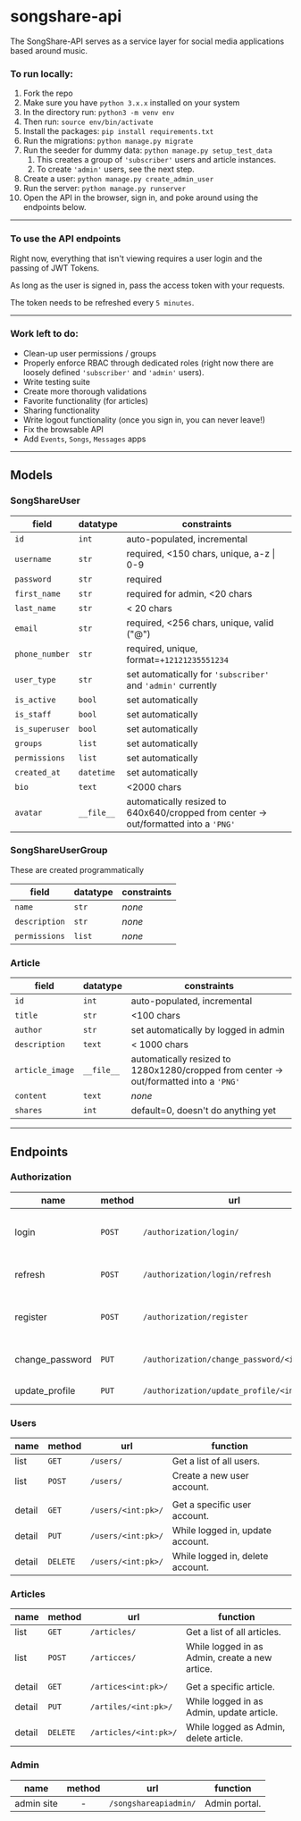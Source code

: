# songshare-api
The SongShare-API serves as a service layer for social media applications based around music.

### To run locally:
1. Fork the repo 
2. Make sure you have `python 3.x.x` installed on your system 
3. In the directory run: `python3 -m venv env` 
4. Then run: `source env/bin/activate` 
5. Install the packages: `pip install requirements.txt` 
6. Run the migrations: `python manage.py migrate` 
7. Run the seeder for dummy data: `python manage.py setup_test_data` 
   1. This creates a group of `'subscriber'` users and article instances.
   2. To create `'admin'` users, see the next step.
8. Create a user: `python manage.py create_admin_user` 
9. Run the server: `python manage.py runserver` 
10. Open the API in the browser, sign in, and poke around using the endpoints below.

---

### To use the API endpoints
Right now, everything that isn't viewing requires a user login and the passing of JWT Tokens.

As long as the user is signed in, pass the access token with your requests. 

The token needs to be refreshed every `5 minutes`.

---

### Work left to do:
- Clean-up user permissions / groups
- Properly enforce RBAC through dedicated roles (right now there are loosely defined `'subscriber'` and `'admin'` users).
- Write testing suite
- Create more thorough validations
- Favorite functionality (for articles)
- Sharing functionality
- Write logout functionality (once you sign in, you can never leave!)
- Fix the browsable API
- Add `Events`, `Songs`, `Messages` apps
---

## Models
### SongShareUser
| field          | datatype   | constraints                                                                          |
|----------------|------------|--------------------------------------------------------------------------------------|
| `id`           | `int`      | auto-populated, incremental                                                          |
| `username`     | `str`      | required, <150 chars, unique, a-z \| 0-9                                             |
| `password`     | `str`      | required                                                                             |
| `first_name`   | `str`      | required for admin, <20 chars                                                        |
| `last_name`    | `str`      | < 20 chars                                                                           |
| `email`        | `str`      | required, <256 chars, unique, valid ("@")                                            |
| `phone_number` | `str`      | required, unique, format=`+12121235551234`                                           |
| `user_type`    | `str`      | set automatically for `'subscriber'` and `'admin'` currently                         |
| `is_active`    | `bool`     | set automatically                                                                    |
| `is_staff`     | `bool`     | set automatically                                                                    |
| `is_superuser` | `bool`     | set automatically                                                                    |
| `groups`       | `list`     | set automatically                                                                    |
| `permissions`  | `list`     | set automatically                                                                    |
| `created_at`   | `datetime` | set automatically                                                                    |
| `bio`          | `text`     | <2000 chars                                                                          |
| `avatar`       | `__file__` | automatically resized to 640x640/cropped from center -> out/formatted into a `'PNG'` |

### SongShareUserGroup
These are created programmatically

| field         | datatype | constraints |
|---------------|----------|-------------|
| `name`        | `str`    | *none*      |
| `description` | `str`    | *none*      |
| `permissions` | `list`   | *none*      |

### Article
| field           | datatype   | constraints                                                                            |
|-----------------|------------|----------------------------------------------------------------------------------------|
| `id`            | `int`      | auto-populated, incremental                                                            |
| `title`         | `str`      | <100 chars                                                                             |
| `author`        | `str`      | set automatically by logged in admin                                                   |
| `description`   | `text`     | < 1000 chars                                                                           |
| `article_image` | `__file__` | automatically resized to 1280x1280/cropped from center -> out/formatted into a `'PNG'` |
| `content`       | `text`     | *none*                                                                                 |
| `shares`        | `int`      | default=0, doesn't do anything yet                                                     |

---

## Endpoints
### Authorization
| name            | method | url                                        | function                                            |
|-----------------|--------|--------------------------------------------|-----------------------------------------------------|
| login           | `POST` | `/authorization/login/`                    | Get access & refresh tokens using user credentials. |
| refresh         | `POST` | `/authorization/login/refresh`             | Refresh session token (required every 5 minutes.    |
| register        | `POST` | `/authorization/register`                  | Register a new user (subscriber/artist only).       |
| change_password | `PUT`  | `/authorization/change_password/<int:pk>/` | Change password for user account.                   |
| update_profile  | `PUT`  | `/authorization/update_profile/<int:pk>/`  | Update profile details.                             |

### Users
| name   | method   | url                | function                         |
|--------|----------|--------------------|----------------------------------|
| list   | `GET`    | `/users/`          | Get a list of all users.         |
| list   | `POST`   | `/users/`          | Create a new user account.       |
|        |          |                    |                                  |
| detail | `GET`    | `/users/<int:pk>/` | Get a specific user account.     |
| detail | `PUT`    | `/users/<int:pk>/` | While logged in, update account. |
| detail | `DELETE` | `/users/<int:pk>/` | While logged in, delete account. |

### Articles
| name   | method   | url                   | function                                       |
|--------|----------|-----------------------|------------------------------------------------|
| list   | `GET`    | `/articles/`          | Get a list of all articles.                    |
| list   | `POST`   | `/articces/`          | While logged in as Admin, create a new artice. |
|        |          |                       |                                                |
| detail | `GET`    | `/artices<int:pk>/`   | Get a specific article.                        |
| detail | `PUT`    | `/artiles/<int:pk>/`  | While logged in as Admin, update article.      |
| detail | `DELETE` | `/articles/<int:pk>/` | While logged as Admin, delete article.         |

### Admin
| name       | method  | url                   | function      |
|------------|:-------:|-----------------------|---------------|
| admin site |    -    | `/songshareapiadmin/` | Admin portal. |
